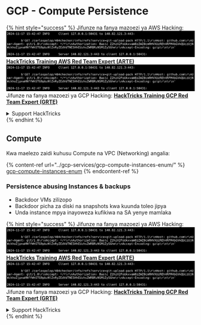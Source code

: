 # GCP - Compute Persistence

{% hint style="success" %}
Jifunze na fanya mazoezi ya AWS Hacking:<img src="../../../.gitbook/assets/image (1).png" alt="" data-size="line">[**HackTricks Training AWS Red Team Expert (ARTE)**](https://training.hacktricks.xyz/courses/arte)<img src="../../../.gitbook/assets/image (1).png" alt="" data-size="line">\
Jifunze na fanya mazoezi ya GCP Hacking: <img src="../../../.gitbook/assets/image (2).png" alt="" data-size="line">[**HackTricks Training GCP Red Team Expert (GRTE)**<img src="../../../.gitbook/assets/image (2).png" alt="" data-size="line">](https://training.hacktricks.xyz/courses/grte)

<details>

<summary>Support HackTricks</summary>

* Angalia [**mpango wa usajili**](https://github.com/sponsors/carlospolop)!
* **Jiunge na** 💬 [**kikundi cha Discord**](https://discord.gg/hRep4RUj7f) au [**kikundi cha telegram**](https://t.me/peass) au **tufuatilie** kwenye **Twitter** 🐦 [**@hacktricks\_live**](https://twitter.com/hacktricks\_live)**.**
* **Shiriki mbinu za hacking kwa kuwasilisha PRs kwa** [**HackTricks**](https://github.com/carlospolop/hacktricks) na [**HackTricks Cloud**](https://github.com/carlospolop/hacktricks-cloud) repos za github.

</details>
{% endhint %}

## Compute

Kwa maelezo zaidi kuhusu Compute na VPC (Networking) angalia:

{% content-ref url="../gcp-services/gcp-compute-instances-enum/" %}
[gcp-compute-instances-enum](../gcp-services/gcp-compute-instances-enum/)
{% endcontent-ref %}

### Persistence abusing Instances & backups

* Backdoor VMs zilizopo
* Backdoor picha za diski na snapshots kwa kuunda toleo jipya
* Unda instance mpya inayoweza kufikiwa na SA yenye mamlaka

{% hint style="success" %}
Jifunze na fanya mazoezi ya AWS Hacking:<img src="../../../.gitbook/assets/image (1).png" alt="" data-size="line">[**HackTricks Training AWS Red Team Expert (ARTE)**](https://training.hacktricks.xyz/courses/arte)<img src="../../../.gitbook/assets/image (1).png" alt="" data-size="line">\
Jifunze na fanya mazoezi ya GCP Hacking: <img src="../../../.gitbook/assets/image (2).png" alt="" data-size="line">[**HackTricks Training GCP Red Team Expert (GRTE)**<img src="../../../.gitbook/assets/image (2).png" alt="" data-size="line">](https://training.hacktricks.xyz/courses/grte)

<details>

<summary>Support HackTricks</summary>

* Angalia [**mpango wa usajili**](https://github.com/sponsors/carlospolop)!
* **Jiunge na** 💬 [**kikundi cha Discord**](https://discord.gg/hRep4RUj7f) au [**kikundi cha telegram**](https://t.me/peass) au **tufuatilie** kwenye **Twitter** 🐦 [**@hacktricks\_live**](https://twitter.com/hacktricks\_live)**.**
* **Shiriki mbinu za hacking kwa kuwasilisha PRs kwa** [**HackTricks**](https://github.com/carlospolop/hacktricks) na [**HackTricks Cloud**](https://github.com/carlospolop/hacktricks-cloud) repos za github.

</details>
{% endhint %}
